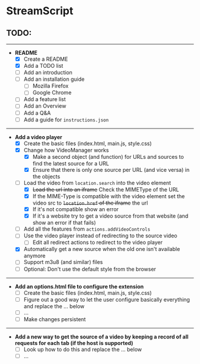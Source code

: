 # StreamScript

## __TODO:__
---
* __README__
  * [x] Create a README
  * [x] Add a TODO list
  * [ ] Add an introduction
  * [ ] Add an installation guide
    * [ ] Mozilla Firefox
    * [ ] Google Chrome
  * [ ] Add a feature list
  * [ ] Add an Overview
  * [ ] Add a Q&A
  * [ ] Add a guide for `instructions.json`

---

* __Add a video player__
  * [x] Create the basic files (index.html, main.js, style.css)
  * [x] Change how VideoManager works
    * [x] Make a second object (and function) for URLs and sources to find the latest source for a URL
    * [x] Ensure that there is only one source per URL (and vice versa) in the objects
  * [ ] Load the video from `location.search` into the video element
    * [x] ~~Load the url into an iframe~~ Check the MIMEType of the URL
    * [x] If the MIME-Type is compatible with the video element set the video src to ~~`location.href` of the iframe~~ the url
    * [x] If it's not compatible show an error
    * [x] If it's a website try to get a video source from that website (and show an error if that fails)
  * [ ] Add all the features from `actions.addVideoControls`
  * [ ] Use the video player instead of redirecting to the source video
    * [ ] Edit all redirect actions to redirect to the video player
  * [x] Automatically get a new source when the old one isn't available anymore
  * [ ] Support m3u8 (and similar) files
  * [ ] Optional: Don't use the default style from the browser

---

* __Add an options.html file to configure the extension__
  * [ ] Create the basic files (index.html, main.js, style.css)
  * [ ] Figure out a good way to let the user configure basically everything and replace the ... below
  * [ ] ...
  * [ ] Make changes persistent

---

* __Add a new way to get the source of a video by keeping a record of all requests for each tab (if the host is supported)__
  * [ ] Look up how to do this and replace the ... below
  * [ ] ...